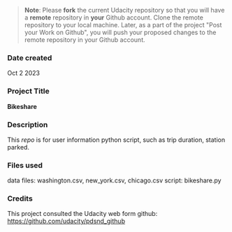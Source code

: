 >**Note**: Please **fork** the current Udacity repository so that you will have a **remote** repository in **your** Github account. Clone the remote repository to your local machine. Later, as a part of the project "Post your Work on Github", you will push your proposed changes to the remote repository in your Github account.

### Date created
Oct 2 2023 

### Project Title
**Bikeshare**

### Description
This _repo_ is for user information python script, such as trip duration, station parked.

### Files used
data files: washington.csv, new_york.csv, chicago.csv
script: bikeshare.py

### Credits
This project consulted the Udacity web form github: https://github.com/udacity/pdsnd_github

